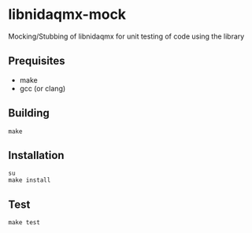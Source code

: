 # libnidaqmx-mock

Mocking/Stubbing of libnidaqmx for unit testing of code using the library

## Prequisites

* make
* gcc (or clang)

## Building

```
make
```

## Installation

```
su
make install
```

## Test

```
make test
```
